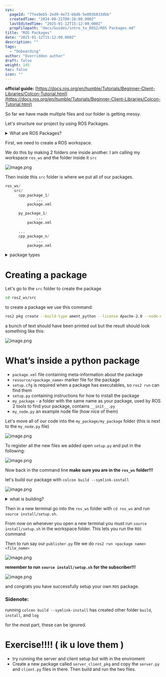 ```yaml
---
sys:
  pageId: "7fea9eb5-2ed9-4e73-b6d6-5e093b833dbb"
  createdTime: "2024-08-21T00:28:00.000Z"
  lastEditedTime: "2025-01-12T15:12:00.000Z"
  propFilepath: "docs/Guides/intro_to_ROS2/ROS Packages.md"
title: "ROS Packages"
date: "2025-01-12T15:12:00.000Z"
description: ""
tags:
  - "Onboarding"
author: "Overridden author"
draft: false
weight: 145
toc: false
icon: ""
---
```


**official guide:** [https://docs.ros.org/en/humble/Tutorials/Beginner-Client-Libraries/Colcon-Tutorial.html](https://docs.ros.org/en/humble/Tutorials/Beginner-Client-Libraries/Colcon-Tutorial.html)

So far we have made multiple files and our folder is getting messy.

Let's structure our project by using ROS Packages.

<details>

<summary>What are ROS Packages?</summary>

ROS Packages are, as the name implies, packages of code that are highly sharable between ROS developers.

They consist of a folder, `package.xml` file, and source code

```python
      cpp_package_1/
		      ... imagine much code files here ..
          package.xml
```

</details>

First, we need to create a ROS workspace.

We do this by making 2 folders one inside another. I am calling my workspace `ros_ws` and the folder inside it `src`

![image.png](https://prod-files-secure.s3.us-west-2.amazonaws.com/d518164a-d88e-44d1-a4ee-3adb3bd8bce0/70706947-fd18-4537-a67b-e12946812d31/image.png?X-Amz-Algorithm=AWS4-HMAC-SHA256&X-Amz-Content-Sha256=UNSIGNED-PAYLOAD&X-Amz-Credential=ASIAZI2LB466VEKLMNC2%2F20250505%2Fus-west-2%2Fs3%2Faws4_request&X-Amz-Date=20250505T150905Z&X-Amz-Expires=3600&X-Amz-Security-Token=IQoJb3JpZ2luX2VjEIf%2F%2F%2F%2F%2F%2F%2F%2F%2F%2FwEaCXVzLXdlc3QtMiJIMEYCIQCOcXj8rgMOMpouQaYuEDOTOj1W2K6a5rfPLmHoiwE4FgIhAMZOjbbGMSTP12YuXcbcD1unCHSzh6Yutpp9DVSicUukKv8DCDAQABoMNjM3NDIzMTgzODA1IgxOWxAAAl4s%2Bz3bTsQq3AOnX%2BzKj99x2wMrbgECLGrfBYStyknb95aC5T%2BxGVLXdguzmEPdgDEtdiYHstRZODYmVlvCyNoyzTSWF2CNazc1s4r7Ha3QI5g2%2FfUL1exUckzrG2txjTU9krqab4LdHZMujXGDd2y%2B3GV51XF%2F8aPJZ4U%2BnJ1ftojaZwgRrt3xhBnLfS2dqAP10mk99EuJiWXZKVuJVt4PGVnAN2Z%2Fup8cOg43wRPfvrrGMkGOdnenCCaVzevbAa6xqIYVa3iWnxnKedPlacHl%2BnMh%2FX7J%2BTP%2B7IWVm6Oht5%2B6MBJ2KfY1BJp3i9Zh8Z5ZSxamqkGpNalOylnbq5wJh6BP14vj6oVBX7Hda%2FVYVTj4fHVZErA%2BctAUlCaBc3BpQDQHfyu%2F4o0rImyovqH9IGX7fnu5amteEaDYmPjwiq1%2BN2PLxTQVPPq0zrk8Ssgn3BHXtMWUiVLx64s4gHoToNCSRLP4u%2F8t3tGBGhysiG%2BxQvOP8KkFMgrpnMmwnowYiPKBmJMHoNmOKp9cN3SF%2F%2FfCOVQuyg11XY8O2FbfLO4ENPVA9Y3OPLZ5XFWKTwzlxv2OnXPDiS5raU4Rd9OpSZweFg1ITx33O6lYMyK90g3mX%2BdUcJW%2BCPvakcZhdNhfl3124zCcluPABjqkAcZGbDuqJVydbdH5QNgWnUNKztIeX%2B3XWMNJ2FqYJ8oeh3CY2%2BbGAOqlEX0QE2P0SiSPNcg4tBb7edzzQUBTCgyCUVJ5R8c8xfyeiN1Vg6NJRXmnEZJ6N0EBRcrTSAocQr48z1x106Yzb8Sy%2BqlJ%2FOhZbMUC8jfMSC8kf9eRFZdAj57xKW71pGFSUsKOJWTyF4G4xOFAM9FDWFF1RVe7n54%2F2O6X&X-Amz-Signature=7b3814452f63fc239697ab01eccf7f78daadb396e26c7d74f4a00430cb846c3b&X-Amz-SignedHeaders=host&x-id=GetObject)

Then inside this `src` folder is where we put all of our packages.

```python
ros_ws/
    src/
      cpp_package_1/
		      ...
          package.xml

      py_package_1/
		      ...
          package.xml

      ...
      cpp_package_n/
		      ...
          package.xml

```

<details>

<summary>package types</summary>

packages can be either `C++` or python.

the intern file structure is different for each but for this guide we will stick to creating python packages

</details>

# Creating a package

Let's go to the `src` folder to create the package

```bash
cd ros2_ws/src
```

to create a package we use this command:

```bash
ros2 pkg create --build-type ament_python --license Apache-2.0 --node-name my_node my_package
```

a bunch of text should have been printed out but the result should look something like this:

![image.png](https://prod-files-secure.s3.us-west-2.amazonaws.com/d518164a-d88e-44d1-a4ee-3adb3bd8bce0/e6cf1e3f-8512-4a3e-b131-079f800bf3e8/image.png?X-Amz-Algorithm=AWS4-HMAC-SHA256&X-Amz-Content-Sha256=UNSIGNED-PAYLOAD&X-Amz-Credential=ASIAZI2LB466VEKLMNC2%2F20250505%2Fus-west-2%2Fs3%2Faws4_request&X-Amz-Date=20250505T150905Z&X-Amz-Expires=3600&X-Amz-Security-Token=IQoJb3JpZ2luX2VjEIf%2F%2F%2F%2F%2F%2F%2F%2F%2F%2FwEaCXVzLXdlc3QtMiJIMEYCIQCOcXj8rgMOMpouQaYuEDOTOj1W2K6a5rfPLmHoiwE4FgIhAMZOjbbGMSTP12YuXcbcD1unCHSzh6Yutpp9DVSicUukKv8DCDAQABoMNjM3NDIzMTgzODA1IgxOWxAAAl4s%2Bz3bTsQq3AOnX%2BzKj99x2wMrbgECLGrfBYStyknb95aC5T%2BxGVLXdguzmEPdgDEtdiYHstRZODYmVlvCyNoyzTSWF2CNazc1s4r7Ha3QI5g2%2FfUL1exUckzrG2txjTU9krqab4LdHZMujXGDd2y%2B3GV51XF%2F8aPJZ4U%2BnJ1ftojaZwgRrt3xhBnLfS2dqAP10mk99EuJiWXZKVuJVt4PGVnAN2Z%2Fup8cOg43wRPfvrrGMkGOdnenCCaVzevbAa6xqIYVa3iWnxnKedPlacHl%2BnMh%2FX7J%2BTP%2B7IWVm6Oht5%2B6MBJ2KfY1BJp3i9Zh8Z5ZSxamqkGpNalOylnbq5wJh6BP14vj6oVBX7Hda%2FVYVTj4fHVZErA%2BctAUlCaBc3BpQDQHfyu%2F4o0rImyovqH9IGX7fnu5amteEaDYmPjwiq1%2BN2PLxTQVPPq0zrk8Ssgn3BHXtMWUiVLx64s4gHoToNCSRLP4u%2F8t3tGBGhysiG%2BxQvOP8KkFMgrpnMmwnowYiPKBmJMHoNmOKp9cN3SF%2F%2FfCOVQuyg11XY8O2FbfLO4ENPVA9Y3OPLZ5XFWKTwzlxv2OnXPDiS5raU4Rd9OpSZweFg1ITx33O6lYMyK90g3mX%2BdUcJW%2BCPvakcZhdNhfl3124zCcluPABjqkAcZGbDuqJVydbdH5QNgWnUNKztIeX%2B3XWMNJ2FqYJ8oeh3CY2%2BbGAOqlEX0QE2P0SiSPNcg4tBb7edzzQUBTCgyCUVJ5R8c8xfyeiN1Vg6NJRXmnEZJ6N0EBRcrTSAocQr48z1x106Yzb8Sy%2BqlJ%2FOhZbMUC8jfMSC8kf9eRFZdAj57xKW71pGFSUsKOJWTyF4G4xOFAM9FDWFF1RVe7n54%2F2O6X&X-Amz-Signature=a0b7f967ce1098b8cf9e5c019aadcca0ff76b2cf0dbb23f389b84aa812808463&X-Amz-SignedHeaders=host&x-id=GetObject)

# What’s inside a python package

- `package.xml` file containing meta-information about the package
- `resource/<package_name>` marker file for the package
- `setup.cfg` is required when a package has executables, so `ros2 run` can find them
- `setup.py` containing instructions for how to install the package
- `my_package` - a folder with the same name as your package, used by ROS 2 tools to find your package, contains `__init__.py`
- `my_node.py` an example node file (how nice of them)

Let's move all of our code into the `my_package/my_package` folder (this is next to the `my_node.py` file)

![image.png](https://prod-files-secure.s3.us-west-2.amazonaws.com/d518164a-d88e-44d1-a4ee-3adb3bd8bce0/9ce58f11-0da9-4d3e-b86d-506a9685d378/image.png?X-Amz-Algorithm=AWS4-HMAC-SHA256&X-Amz-Content-Sha256=UNSIGNED-PAYLOAD&X-Amz-Credential=ASIAZI2LB466VEKLMNC2%2F20250505%2Fus-west-2%2Fs3%2Faws4_request&X-Amz-Date=20250505T150905Z&X-Amz-Expires=3600&X-Amz-Security-Token=IQoJb3JpZ2luX2VjEIf%2F%2F%2F%2F%2F%2F%2F%2F%2F%2FwEaCXVzLXdlc3QtMiJIMEYCIQCOcXj8rgMOMpouQaYuEDOTOj1W2K6a5rfPLmHoiwE4FgIhAMZOjbbGMSTP12YuXcbcD1unCHSzh6Yutpp9DVSicUukKv8DCDAQABoMNjM3NDIzMTgzODA1IgxOWxAAAl4s%2Bz3bTsQq3AOnX%2BzKj99x2wMrbgECLGrfBYStyknb95aC5T%2BxGVLXdguzmEPdgDEtdiYHstRZODYmVlvCyNoyzTSWF2CNazc1s4r7Ha3QI5g2%2FfUL1exUckzrG2txjTU9krqab4LdHZMujXGDd2y%2B3GV51XF%2F8aPJZ4U%2BnJ1ftojaZwgRrt3xhBnLfS2dqAP10mk99EuJiWXZKVuJVt4PGVnAN2Z%2Fup8cOg43wRPfvrrGMkGOdnenCCaVzevbAa6xqIYVa3iWnxnKedPlacHl%2BnMh%2FX7J%2BTP%2B7IWVm6Oht5%2B6MBJ2KfY1BJp3i9Zh8Z5ZSxamqkGpNalOylnbq5wJh6BP14vj6oVBX7Hda%2FVYVTj4fHVZErA%2BctAUlCaBc3BpQDQHfyu%2F4o0rImyovqH9IGX7fnu5amteEaDYmPjwiq1%2BN2PLxTQVPPq0zrk8Ssgn3BHXtMWUiVLx64s4gHoToNCSRLP4u%2F8t3tGBGhysiG%2BxQvOP8KkFMgrpnMmwnowYiPKBmJMHoNmOKp9cN3SF%2F%2FfCOVQuyg11XY8O2FbfLO4ENPVA9Y3OPLZ5XFWKTwzlxv2OnXPDiS5raU4Rd9OpSZweFg1ITx33O6lYMyK90g3mX%2BdUcJW%2BCPvakcZhdNhfl3124zCcluPABjqkAcZGbDuqJVydbdH5QNgWnUNKztIeX%2B3XWMNJ2FqYJ8oeh3CY2%2BbGAOqlEX0QE2P0SiSPNcg4tBb7edzzQUBTCgyCUVJ5R8c8xfyeiN1Vg6NJRXmnEZJ6N0EBRcrTSAocQr48z1x106Yzb8Sy%2BqlJ%2FOhZbMUC8jfMSC8kf9eRFZdAj57xKW71pGFSUsKOJWTyF4G4xOFAM9FDWFF1RVe7n54%2F2O6X&X-Amz-Signature=bd9920cca132547adf7b8d4d2d396a4b441a5499854c9ff715b7e5002de82cc3&X-Amz-SignedHeaders=host&x-id=GetObject)

To register all the new files we added open `setup.py` and put in the following:

![image.png](https://prod-files-secure.s3.us-west-2.amazonaws.com/d518164a-d88e-44d1-a4ee-3adb3bd8bce0/1cd7c262-4cae-4496-9d75-c178537d24a2/image.png?X-Amz-Algorithm=AWS4-HMAC-SHA256&X-Amz-Content-Sha256=UNSIGNED-PAYLOAD&X-Amz-Credential=ASIAZI2LB466VEKLMNC2%2F20250505%2Fus-west-2%2Fs3%2Faws4_request&X-Amz-Date=20250505T150905Z&X-Amz-Expires=3600&X-Amz-Security-Token=IQoJb3JpZ2luX2VjEIf%2F%2F%2F%2F%2F%2F%2F%2F%2F%2FwEaCXVzLXdlc3QtMiJIMEYCIQCOcXj8rgMOMpouQaYuEDOTOj1W2K6a5rfPLmHoiwE4FgIhAMZOjbbGMSTP12YuXcbcD1unCHSzh6Yutpp9DVSicUukKv8DCDAQABoMNjM3NDIzMTgzODA1IgxOWxAAAl4s%2Bz3bTsQq3AOnX%2BzKj99x2wMrbgECLGrfBYStyknb95aC5T%2BxGVLXdguzmEPdgDEtdiYHstRZODYmVlvCyNoyzTSWF2CNazc1s4r7Ha3QI5g2%2FfUL1exUckzrG2txjTU9krqab4LdHZMujXGDd2y%2B3GV51XF%2F8aPJZ4U%2BnJ1ftojaZwgRrt3xhBnLfS2dqAP10mk99EuJiWXZKVuJVt4PGVnAN2Z%2Fup8cOg43wRPfvrrGMkGOdnenCCaVzevbAa6xqIYVa3iWnxnKedPlacHl%2BnMh%2FX7J%2BTP%2B7IWVm6Oht5%2B6MBJ2KfY1BJp3i9Zh8Z5ZSxamqkGpNalOylnbq5wJh6BP14vj6oVBX7Hda%2FVYVTj4fHVZErA%2BctAUlCaBc3BpQDQHfyu%2F4o0rImyovqH9IGX7fnu5amteEaDYmPjwiq1%2BN2PLxTQVPPq0zrk8Ssgn3BHXtMWUiVLx64s4gHoToNCSRLP4u%2F8t3tGBGhysiG%2BxQvOP8KkFMgrpnMmwnowYiPKBmJMHoNmOKp9cN3SF%2F%2FfCOVQuyg11XY8O2FbfLO4ENPVA9Y3OPLZ5XFWKTwzlxv2OnXPDiS5raU4Rd9OpSZweFg1ITx33O6lYMyK90g3mX%2BdUcJW%2BCPvakcZhdNhfl3124zCcluPABjqkAcZGbDuqJVydbdH5QNgWnUNKztIeX%2B3XWMNJ2FqYJ8oeh3CY2%2BbGAOqlEX0QE2P0SiSPNcg4tBb7edzzQUBTCgyCUVJ5R8c8xfyeiN1Vg6NJRXmnEZJ6N0EBRcrTSAocQr48z1x106Yzb8Sy%2BqlJ%2FOhZbMUC8jfMSC8kf9eRFZdAj57xKW71pGFSUsKOJWTyF4G4xOFAM9FDWFF1RVe7n54%2F2O6X&X-Amz-Signature=27e046f69044bacf8a5b39276213948b7be8b161175e13300c85921ddf81782f&X-Amz-SignedHeaders=host&x-id=GetObject)

Now back in the command line **make sure you are in the** **`ros_ws`** **folder!!!**

let's build our package with `colcon build --symlink-install`

![image.png](https://prod-files-secure.s3.us-west-2.amazonaws.com/d518164a-d88e-44d1-a4ee-3adb3bd8bce0/2f2a0d27-b173-48fd-b189-5f5c0ce65619/image.png?X-Amz-Algorithm=AWS4-HMAC-SHA256&X-Amz-Content-Sha256=UNSIGNED-PAYLOAD&X-Amz-Credential=ASIAZI2LB466VEKLMNC2%2F20250505%2Fus-west-2%2Fs3%2Faws4_request&X-Amz-Date=20250505T150905Z&X-Amz-Expires=3600&X-Amz-Security-Token=IQoJb3JpZ2luX2VjEIf%2F%2F%2F%2F%2F%2F%2F%2F%2F%2FwEaCXVzLXdlc3QtMiJIMEYCIQCOcXj8rgMOMpouQaYuEDOTOj1W2K6a5rfPLmHoiwE4FgIhAMZOjbbGMSTP12YuXcbcD1unCHSzh6Yutpp9DVSicUukKv8DCDAQABoMNjM3NDIzMTgzODA1IgxOWxAAAl4s%2Bz3bTsQq3AOnX%2BzKj99x2wMrbgECLGrfBYStyknb95aC5T%2BxGVLXdguzmEPdgDEtdiYHstRZODYmVlvCyNoyzTSWF2CNazc1s4r7Ha3QI5g2%2FfUL1exUckzrG2txjTU9krqab4LdHZMujXGDd2y%2B3GV51XF%2F8aPJZ4U%2BnJ1ftojaZwgRrt3xhBnLfS2dqAP10mk99EuJiWXZKVuJVt4PGVnAN2Z%2Fup8cOg43wRPfvrrGMkGOdnenCCaVzevbAa6xqIYVa3iWnxnKedPlacHl%2BnMh%2FX7J%2BTP%2B7IWVm6Oht5%2B6MBJ2KfY1BJp3i9Zh8Z5ZSxamqkGpNalOylnbq5wJh6BP14vj6oVBX7Hda%2FVYVTj4fHVZErA%2BctAUlCaBc3BpQDQHfyu%2F4o0rImyovqH9IGX7fnu5amteEaDYmPjwiq1%2BN2PLxTQVPPq0zrk8Ssgn3BHXtMWUiVLx64s4gHoToNCSRLP4u%2F8t3tGBGhysiG%2BxQvOP8KkFMgrpnMmwnowYiPKBmJMHoNmOKp9cN3SF%2F%2FfCOVQuyg11XY8O2FbfLO4ENPVA9Y3OPLZ5XFWKTwzlxv2OnXPDiS5raU4Rd9OpSZweFg1ITx33O6lYMyK90g3mX%2BdUcJW%2BCPvakcZhdNhfl3124zCcluPABjqkAcZGbDuqJVydbdH5QNgWnUNKztIeX%2B3XWMNJ2FqYJ8oeh3CY2%2BbGAOqlEX0QE2P0SiSPNcg4tBb7edzzQUBTCgyCUVJ5R8c8xfyeiN1Vg6NJRXmnEZJ6N0EBRcrTSAocQr48z1x106Yzb8Sy%2BqlJ%2FOhZbMUC8jfMSC8kf9eRFZdAj57xKW71pGFSUsKOJWTyF4G4xOFAM9FDWFF1RVe7n54%2F2O6X&X-Amz-Signature=331f53168ff0d59bb77909da012d38dba4ba851a2394a5dc0dee24ed5a974009&X-Amz-SignedHeaders=host&x-id=GetObject)

<details>

<summary>what is building?</summary>

if you are a CS major at Rose-Hulman you will learn the answer to this in CSSE132

but TLDR; is it combines all the code files into one program that can be run easily 

</details>

Then in a new terminal go into the `ros_ws` folder with `cd ros_ws` and run `source install/setup.sh`. 

From now on whenever you open a new terminal you must run `source install/setup.sh` in the workspace folder. This lets you run the `ROS` command

Then to run say our `publisher.py` file we do `ros2 run <package name> <file_name>`

![image.png](https://prod-files-secure.s3.us-west-2.amazonaws.com/d518164a-d88e-44d1-a4ee-3adb3bd8bce0/4f4b1219-3a44-4632-aa0a-ce3471699f59/image.png?X-Amz-Algorithm=AWS4-HMAC-SHA256&X-Amz-Content-Sha256=UNSIGNED-PAYLOAD&X-Amz-Credential=ASIAZI2LB466VEKLMNC2%2F20250505%2Fus-west-2%2Fs3%2Faws4_request&X-Amz-Date=20250505T150906Z&X-Amz-Expires=3600&X-Amz-Security-Token=IQoJb3JpZ2luX2VjEIf%2F%2F%2F%2F%2F%2F%2F%2F%2F%2FwEaCXVzLXdlc3QtMiJIMEYCIQCOcXj8rgMOMpouQaYuEDOTOj1W2K6a5rfPLmHoiwE4FgIhAMZOjbbGMSTP12YuXcbcD1unCHSzh6Yutpp9DVSicUukKv8DCDAQABoMNjM3NDIzMTgzODA1IgxOWxAAAl4s%2Bz3bTsQq3AOnX%2BzKj99x2wMrbgECLGrfBYStyknb95aC5T%2BxGVLXdguzmEPdgDEtdiYHstRZODYmVlvCyNoyzTSWF2CNazc1s4r7Ha3QI5g2%2FfUL1exUckzrG2txjTU9krqab4LdHZMujXGDd2y%2B3GV51XF%2F8aPJZ4U%2BnJ1ftojaZwgRrt3xhBnLfS2dqAP10mk99EuJiWXZKVuJVt4PGVnAN2Z%2Fup8cOg43wRPfvrrGMkGOdnenCCaVzevbAa6xqIYVa3iWnxnKedPlacHl%2BnMh%2FX7J%2BTP%2B7IWVm6Oht5%2B6MBJ2KfY1BJp3i9Zh8Z5ZSxamqkGpNalOylnbq5wJh6BP14vj6oVBX7Hda%2FVYVTj4fHVZErA%2BctAUlCaBc3BpQDQHfyu%2F4o0rImyovqH9IGX7fnu5amteEaDYmPjwiq1%2BN2PLxTQVPPq0zrk8Ssgn3BHXtMWUiVLx64s4gHoToNCSRLP4u%2F8t3tGBGhysiG%2BxQvOP8KkFMgrpnMmwnowYiPKBmJMHoNmOKp9cN3SF%2F%2FfCOVQuyg11XY8O2FbfLO4ENPVA9Y3OPLZ5XFWKTwzlxv2OnXPDiS5raU4Rd9OpSZweFg1ITx33O6lYMyK90g3mX%2BdUcJW%2BCPvakcZhdNhfl3124zCcluPABjqkAcZGbDuqJVydbdH5QNgWnUNKztIeX%2B3XWMNJ2FqYJ8oeh3CY2%2BbGAOqlEX0QE2P0SiSPNcg4tBb7edzzQUBTCgyCUVJ5R8c8xfyeiN1Vg6NJRXmnEZJ6N0EBRcrTSAocQr48z1x106Yzb8Sy%2BqlJ%2FOhZbMUC8jfMSC8kf9eRFZdAj57xKW71pGFSUsKOJWTyF4G4xOFAM9FDWFF1RVe7n54%2F2O6X&X-Amz-Signature=20e46ab421c89eb0864eedeb4e6bbe518f13ce86ec86e937cf532a2f30c06c89&X-Amz-SignedHeaders=host&x-id=GetObject)

**remember to run** **`source install/setup.sh`** **for the subscriber!!!**

![image.png](https://prod-files-secure.s3.us-west-2.amazonaws.com/d518164a-d88e-44d1-a4ee-3adb3bd8bce0/02121119-dad4-49ec-8356-c956108b4243/image.png?X-Amz-Algorithm=AWS4-HMAC-SHA256&X-Amz-Content-Sha256=UNSIGNED-PAYLOAD&X-Amz-Credential=ASIAZI2LB466VEKLMNC2%2F20250505%2Fus-west-2%2Fs3%2Faws4_request&X-Amz-Date=20250505T150906Z&X-Amz-Expires=3600&X-Amz-Security-Token=IQoJb3JpZ2luX2VjEIf%2F%2F%2F%2F%2F%2F%2F%2F%2F%2FwEaCXVzLXdlc3QtMiJIMEYCIQCOcXj8rgMOMpouQaYuEDOTOj1W2K6a5rfPLmHoiwE4FgIhAMZOjbbGMSTP12YuXcbcD1unCHSzh6Yutpp9DVSicUukKv8DCDAQABoMNjM3NDIzMTgzODA1IgxOWxAAAl4s%2Bz3bTsQq3AOnX%2BzKj99x2wMrbgECLGrfBYStyknb95aC5T%2BxGVLXdguzmEPdgDEtdiYHstRZODYmVlvCyNoyzTSWF2CNazc1s4r7Ha3QI5g2%2FfUL1exUckzrG2txjTU9krqab4LdHZMujXGDd2y%2B3GV51XF%2F8aPJZ4U%2BnJ1ftojaZwgRrt3xhBnLfS2dqAP10mk99EuJiWXZKVuJVt4PGVnAN2Z%2Fup8cOg43wRPfvrrGMkGOdnenCCaVzevbAa6xqIYVa3iWnxnKedPlacHl%2BnMh%2FX7J%2BTP%2B7IWVm6Oht5%2B6MBJ2KfY1BJp3i9Zh8Z5ZSxamqkGpNalOylnbq5wJh6BP14vj6oVBX7Hda%2FVYVTj4fHVZErA%2BctAUlCaBc3BpQDQHfyu%2F4o0rImyovqH9IGX7fnu5amteEaDYmPjwiq1%2BN2PLxTQVPPq0zrk8Ssgn3BHXtMWUiVLx64s4gHoToNCSRLP4u%2F8t3tGBGhysiG%2BxQvOP8KkFMgrpnMmwnowYiPKBmJMHoNmOKp9cN3SF%2F%2FfCOVQuyg11XY8O2FbfLO4ENPVA9Y3OPLZ5XFWKTwzlxv2OnXPDiS5raU4Rd9OpSZweFg1ITx33O6lYMyK90g3mX%2BdUcJW%2BCPvakcZhdNhfl3124zCcluPABjqkAcZGbDuqJVydbdH5QNgWnUNKztIeX%2B3XWMNJ2FqYJ8oeh3CY2%2BbGAOqlEX0QE2P0SiSPNcg4tBb7edzzQUBTCgyCUVJ5R8c8xfyeiN1Vg6NJRXmnEZJ6N0EBRcrTSAocQr48z1x106Yzb8Sy%2BqlJ%2FOhZbMUC8jfMSC8kf9eRFZdAj57xKW71pGFSUsKOJWTyF4G4xOFAM9FDWFF1RVe7n54%2F2O6X&X-Amz-Signature=44a291c20250156c2bcd4456b3b51a3d1f0f2a1a861adc98bbf9cae53bdd647a&X-Amz-SignedHeaders=host&x-id=GetObject)

and congrats you have successfully setup your own `ROS` package.

### Sidenote:

running `colcon build --symlink-install` has created other folder `build`, `install`, and `log`

for the most part, these can be ignored.

# Exercise!!!! ( ik u love them )

- try running the server and client setup but with in the enviroment
- Create a new package called `server_client_pkg` and copy the `server.py` and `client.py` files in there. Then build and run the two files.
